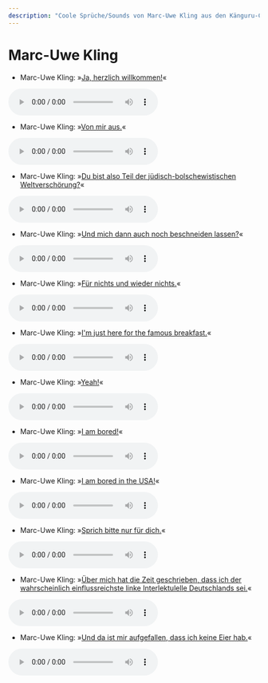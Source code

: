 ```yaml
---
description: "Coole Sprüche/Sounds von Marc-Uwe Kling aus den Känguru-Chroniken."
---
```

# Marc-Uwe Kling

- Marc-Uwe Kling: »[Ja, herzlich willkommen!](../files/muk-ja_herzlich_willkommen.mp3)«

<audio controls><source src='../files/muk-ja_herzlich_willkommen.mp3' type='audio/mpeg'></audio>

- Marc-Uwe Kling: »[Von mir aus.](../files/muk-von_mir_aus.mp3)«

<audio controls><source src='../files/muk-von_mir_aus.mp3' type='audio/mpeg'></audio>

- Marc-Uwe Kling: »[Du bist also Teil der jüdisch-bolschewistischen Weltverschörung?](../files/muk-du_bist_also_teil_der_jüdisch-bolschewistischen_weltverschörung.mp3)«

<audio controls><source src='../files/muk-du_bist_also_teil_der_jüdisch-bolschewistischen_weltverschörung.mp3' type='audio/mpeg'></audio>

- Marc-Uwe Kling: »[Und mich dann auch noch beschneiden lassen?](../files/muk-und_mich_dann_auch_noch_beschneiden_lassen.mp3)«

<audio controls><source src='../files/muk-und_mich_dann_auch_noch_beschneiden_lassen.mp3' type='audio/mpeg'></audio>

- Marc-Uwe Kling: »[Für nichts und wieder nichts.](../files/muk-für_nichts_und_wieder_nichts.mp3)«

<audio controls><source src='../files/muk-für_nichts_und_wieder_nichts.mp3' type='audio/mpeg'></audio>

- Marc-Uwe Kling: »[I'm just here for the famous breakfast.](../files/muk-im_just_here_for_the_famous_breakfast.mp3)«

<audio controls><source src='../files/muk-im_just_here_for_the_famous_breakfast.mp3' type='audio/mpeg'></audio>

- Marc-Uwe Kling: »[Yeah!](../files/muk-yeah.mp3)«

<audio controls><source src='../files/muk-yeah.mp3' type='audio/mpeg'></audio>

- Marc-Uwe Kling: »[I am bored!](../files/muk-i_am_bored.mp3)«

<audio controls><source src='../files/muk-i_am_bored.mp3' type='audio/mpeg'></audio>

- Marc-Uwe Kling: »[I am bored in the USA!](../files/muk-i_am_bored_in_the_usa.mp3)«

<audio controls><source src='../files/muk-i_am_bored_in_the_usa.mp3' type='audio/mpeg'></audio>

- Marc-Uwe Kling: »[Sprich bitte nur für dich.](../files/muk-sprich_bitte_nur_für_dich.mp3)«

<audio controls><source src='../files/muk-sprich_bitte_nur_für_dich.mp3' type='audio/mpeg'></audio>

- Marc-Uwe Kling: »[Über mich hat die Zeit geschrieben, dass ich der wahrscheinlich einflussreichste linke Interlektulelle Deutschlands sei.](../files/muk-über_mich_hat_die_zeit_geschrieben_dass_ich_der_wahrscheinlich_einflussreichste_linke_interlektulelle_deutschlands_sei.mp3)«

<audio controls><source src='../files/muk-über_mich_hat_die_zeit_geschrieben_dass_ich_der_wahrscheinlich_einflussreichste_linke_interlektulelle_deutschlands_sei.mp3' type='audio/mpeg'></audio>

- Marc-Uwe Kling: »[Und da ist mir aufgefallen, dass ich keine Eier hab.](../files/muk-und_da_ist_mir_aufgefallen_dass_ich_keine_eier_hab.mp3)«

<audio controls><source src='../files/muk-und_da_ist_mir_aufgefallen_dass_ich_keine_eier_hab.mp3' type='audio/mpeg'></audio>

